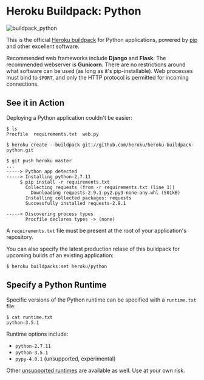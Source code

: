 # Heroku Buildpack: Python
![buildpack_python](https://cloud.githubusercontent.com/assets/51578/13116296/5f4058f0-d569-11e5-8129-bffd7be091e6.jpg)

This is the official [Heroku buildpack](http://devcenter.heroku.com/articles/buildpacks) for Python applications, powered by [pip](http://www.pip-installer.org/) and other excellent software.

Recommended web frameworks include **Django** and **Flask**. The recommended webserver is **Gunicorn**. There are no restrictions around what software can be used (as long as it's pip-installable). Web processes must bind to `$PORT`, and only the HTTP protocol is permitted for incoming connections.

See it in Action
----------------

Deploying a Python application couldn't be easier:

    $ ls
    Procfile  requirements.txt  web.py

    $ heroku create --buildpack git://github.com/heroku/heroku-buildpack-python.git

    $ git push heroku master
    ...
    -----> Python app detected
    -----> Installing python-2.7.11
         $ pip install -r requirements.txt
           Collecting requests (from -r requirements.txt (line 1))
             Downloading requests-2.9.1-py2.py3-none-any.whl (501kB)
           Installing collected packages: requests
           Successfully installed requests-2.9.1
           
    -----> Discovering process types
           Procfile declares types -> (none)

A `requirements.txt` file must be present at the root of your application's repository.

You can also specify the latest production relase of this buildpack for upcoming builds of an existing application:

    $ heroku buildpacks:set heroku/python



Specify a Python Runtime
------------------------

Specific versions of the Python runtime can be specified with a `runtime.txt` file:

    $ cat runtime.txt
    python-3.5.1

Runtime options include:

- `python-2.7.11`
- `python-3.5.1`
- `pypy-4.0.1` (unsupported, experimental)

Other [unsupported runtimes](https://github.com/heroku/heroku-buildpack-python/tree/master/builds/runtimes) are available as well. Use at your own risk. 
